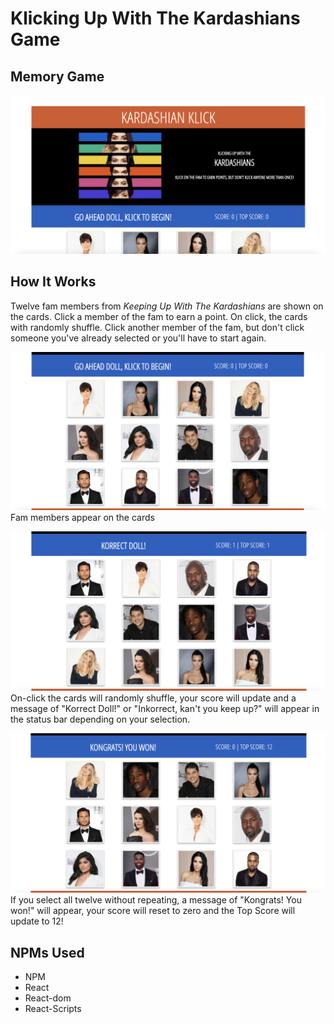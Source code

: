# Klicking Up With The Kardashians Game
## Memory Game
![ScreenShot](public/assets/images/HomeScreen.jpg)

## How It Works
Twelve fam members from *Keeping Up With The Kardashians* are shown on the cards.
Click a member of the fam to earn a point. On click, the cards with randomly shuffle. Click another member of the fam, but don't click someone you've already selected or you'll have to start again.

![ScreenShot](public/assets/images/DashCards.jpg)
Fam members appear on the cards

![ScreenShot](public/assets/images/DashCards1.jpg)
On-click the cards will randomly shuffle, your score will update and a message of "Korrect Doll!" or "Inkorrect, kan't you keep up?" will appear in the status bar depending on your selection.

![ScreenShot](public/assets/images/DashCardsWinner.jpg)
If you select all twelve without repeating, a message of "Kongrats! You won!" will appear, your score will reset to zero and the Top Score will update to 12!

## NPMs Used
* NPM
* React
* React-dom
* React-Scripts
